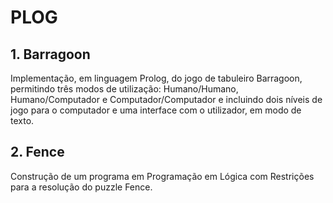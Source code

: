 # PLOG

## 1. Barragoon
Implementação, em linguagem Prolog, do jogo de tabuleiro Barragoon, permitindo três modos de utilização: Humano/Humano, Humano/Computador e Computador/Computador e incluindo dois níveis de jogo para o computador e uma interface com o utilizador, em modo de texto.

## 2. Fence
Construção de um programa em Programação em Lógica com  Restrições  para  a  resolução  do puzzle Fence.
